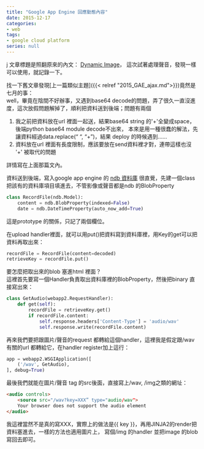 ```yaml
---
title: "Google App Engine 回應動態內容"
date: 2015-12-17
categories:
- web
tags:
- google cloud platform
series: null
---
```

j
文章標題是照翻原來的內文：
[Dynamic Image](https://cloud.google.com/appengine/articles/python/serving_dynamic_images)，
這次試著處理聲音，發現一樣可以使用，就記錄一下。  
<!--more-->

找一下舊文章發現[上一篇類似主題]({{< relref "2015_GAE_ajax.md">}})竟然是七月的事：  
well，畢竟在陰間不好辦事，又遇到base64 decode的問題，弄了很久一直沒進度，這次放假問題解掉了，順利把資料送到後端；問題有兩個  

1. 我之前把資料放在url 裡面一起送，結果base64 string 的'+'全變成space，後端python base64 module decode不出來，
本來是用一種很蠢的解法，先讓資料經過data.replace(“ “, “+”)，結果 deploy 的時候遇到……
2. 資料放在url 裡面有長度限制，應該要放在send資料裡才對，連帶這樣也沒 '+' 被取代的問題

詳情寫在上面那篇文內。  

資料送到後端，寫入google app engine 的 [ndb 資料庫](https://cloud.google.com/appengine/docs/python/ndb/)
很直覺，先建一個class 把該有的資料庫項目填進去，不管影像或聲音都是ndb 的BlobProperty  
```python
class RecordFile(ndb.Model):  
    content = ndb.BlobProperty(indexed=False)  
    date = ndb.DateTimeProperty(auto_now_add=True)
```

這是prototype 的關係，只記了兩個欄位。  

在upload handler裡面，就可以用put()把資料寫到資料庫裡，用Key的get可以把資料再取出來：  
```python
recordFile = RecordFile(content=decoded)  
retrieveKey = recordFile.put()   
```

要怎麼把取出來的blob 塞進html 裡面？  
這裡首先要寫一個Handler負責取出資料庫裡的BlobProperty，然後把binary 直接寫出來：  
```python
class GetAudio(webapp2.RequestHandler):  
    def get(self):  
        recordFile = retrieveKey.get()  
        if recordFile.content:  
            self.response.headers['Content-Type'] = 'audio/wav'  
            self.response.write(recordFile.content)   
```

再來我們要把跟圖片/聲音的request 都轉給這個handler，這裡我是假定跟/wav有關的url 都轉給它，在handler register加上這行：  
```python
app = webapp2.WSGIApplication([  
    ('/wav', GetAudio),  
], debug=True)   
```

最後我們就能在圖片/聲音 tag 的src後面，直接寫上/wav, /img之類的網址：  
```html
<audio controls>  
    <source src="/wav?key=XXX” type="audio/wav">  
    Your browser does not support the audio element  
</audio>   
```
我這裡當然不是真的寫XXX，實際上的做法是{{ key }}，再用JINJA2的render把資料塞進去，一樣的方法也適用圖片上，
寫個/img 的handler 並把image 的blob 寫回去即可。